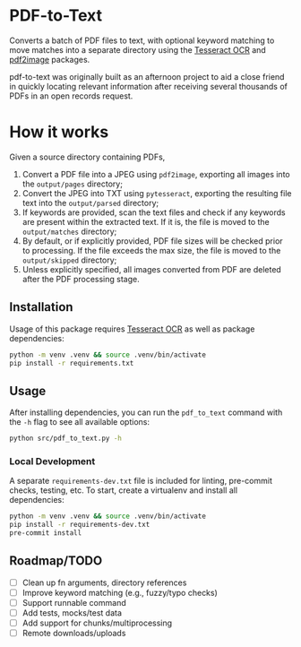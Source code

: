 # PDF-to-Text

Converts a batch of PDF files to text, with optional keyword matching to move matches into a separate directory using the [Tesseract OCR](https://github.com/tesseract-ocr/tesseract) and [pdf2image](https://github.com/Belval/pdf2image) packages.

pdf-to-text was originally built as an afternoon project to aid a close friend in quickly locating relevant information after receiving several thousands of PDFs in an open records request.

# How it works

Given a source directory containing PDFs,
1. Convert a PDF file into a JPEG using `pdf2image`, exporting all images into the `output/pages` directory;
2. Convert the JPEG into TXT using `pytesseract`, exporting the resulting file text into the `output/parsed` directory;
3. If keywords are provided, scan the text files and check if any keywords are present within the extracted text. If it is, the file is moved to the `output/matches` directory;
4. By default, or if explicitly provided, PDF file sizes will be checked prior to processing. If the file exceeds the max size, the file is moved to the `output/skipped` directory;
5. Unless explicitly specified, all images converted from PDF are deleted after the PDF processing stage.

## Installation

Usage of this package requires [Tesseract OCR](https://tesseract-ocr.github.io/tessdoc/Installation.html) as well as package dependencies:

```sh
python -m venv .venv && source .venv/bin/activate
pip install -r requirements.txt
```

## Usage

After installing dependencies, you can run the `pdf_to_text` command with the `-h` flag to see all available options:

```sh
python src/pdf_to_text.py -h
```


### Local Development

A separate `requirements-dev.txt` file is included for linting, pre-commit checks, testing, etc. To start, create a virtualenv and install all dependencies:

```sh
python -m venv .venv && source .venv/bin/activate
pip install -r requirements-dev.txt
pre-commit install
```

## Roadmap/TODO

- [ ] Clean up fn arguments, directory references
- [ ] Improve keyword matching (e.g., fuzzy/typo checks)
- [ ] Support runnable command
- [ ] Add tests, mocks/test data
- [ ] Add support for chunks/multiprocessing
- [ ] Remote downloads/uploads